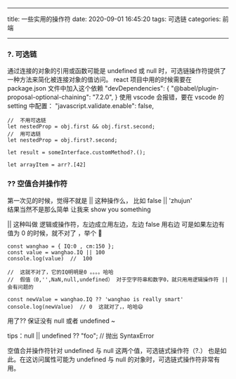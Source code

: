 <!--
 * @Author: your name
 * @Date: 2020-09-01 16:45:20
 * @LastEditTime: 2020-09-09 19:11:41
 * @LastEditors: Please set LastEditors
 * @Description: In User Settings Edit
 * @FilePath: /博客/source/_posts/operator.md
-->

---

title: 一些实用的操作符
date: 2020-09-01 16:45:20
tags: 可选链
categories: 前端

---

### ?. 可选链

通过连接的对象的引用或函数可能是 undefined 或 null 时，可选链操作符提供了一种方法来简化被连接对象的值访问。
react 项目中用的时候需要在 package.json 文件中加入这个依赖
"devDependencies": {
"@babel/plugin-proposal-optional-chaining": "7.2.0",
}
使用 vscode 会报错，要在 vscode 的 setting 中配置：
"javascript.validate.enable": false,

```
//  不用可选链
let nestedProp = obj.first && obj.first.second;
//  用可选链
let nestedProp = obj.first?.second;

let result = someInterface.customMethod?.();

let arrayItem = arr?.[42]
```

### ?? 空值合并操作符

第一次见的时候，觉得不就是 || 这种操作么， 比如 false || 'zhujun'  
结果当然不是那么简单
让我来 show you something

|| 这种叫做 逻辑或操作符，左边成立用左边，左边 false 用右边 可是如果左边有值为 0 的时候，就不对了 ，举个 🌰

```
const wanghao = { IQ:0 , cm:150 };
const value = wanghao.IQ || 100
console.log(value)  //  100

//  这就不对了，它的IQ明明是0 。。。。哈哈
//  假值（0,'',NaN,null,undefined） 对于空字符串和数字0，就只用用逻辑操作符 || 会有问题的

const newValue = wanghao.IQ ?? 'wanghao is really smart'
console.log(newValue)  // 0  这就对了，，哈哈😄
```

用了?? 保证没有 null 或者 undefined ~

tips：null || undefined ?? "foo"; // 抛出 SyntaxError

空值合并操作符针对 undefined 与 null 这两个值，可选链式操作符（?.） 也是如此。在这访问属性可能为 undefined 与 null 的对象时，可选链式操作符非常有用。

